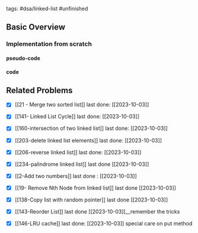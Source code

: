 tags: #dsa/linked-list #unfinished 
## Basic Overview

### Implementation from scratch
#### pseudo-code

#### code

## Related Problems
- [x] [[21 - Merge two sorted list]] last done: [[2023-10-03]]
- [x] [[141- Linked List Cycle]] last done: [[2023-10-03]]
- [x] [[160-intersection of two linked list]] last done: [[2023-10-03]]
- [x] [[203-delete linked list elements]] last done: [[2023-10-03]]
- [x] [[206-reverse linked list]] last done: [[2023-10-03]]
- [x] [[234-palindrome linked list]] last done [[2023-10-03]]
- [x] [[2-Add two numbers]] last done : [[2023-10-03]]
- [x] [[19- Remove Nth Node from linked list]] last done [[2023-10-03]]
- [x] [[138-Copy list with random pointer]] last done [[2023-10-03]]
- [x] [[143-Reorder List]] last done [[2023-10-03]]__remember the tricks
- [x] [[146-LRU cache]] last done: [[2023-10-03]] special care on put method


